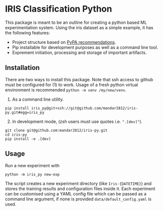 # IRIS Classification Python

This package is meant to be an outline for creating a python based ML experimentation system. Using the iris dataset as a simple example, it has the following features:

* Project structure based on [PyPA recommendations](https://python-packaging.readthedocs.io/en/latest/minimal.html).
* Pip installable for development purposes as well as a command line tool.
* Exprement initiation, processing and storage of important artifacts.

## Installation

There are two ways to install this package. Note that ssh access to github must be configured for (1) to work. Usage of a fresh python virtual environment is recommended `python -m venv /my/new/venv`.

1. As a command line utility.

```shell
pip install iris_py@git+ssh://git@github.com/mandar2812/iris-py.git#egg=iris_py
```

2. In development mode, (zsh users must use quotes i.e. `".[dev]"`).

```shell
git clone git@github.com:mandar2812/iris-py.git
cd iris-py
pip install -e .[dev]
```

## Usage

Run a new experiment with

```shell
python -m iris_py new-exp
```

The script creates a new experiment directory (like `Iris-{DATETIME}`) and stores the training results and configuration files inside it. Each experiment can be customised using a YAML config file which can be passed as a command line argument, if none is provided `data/default_config.yaml` is used.